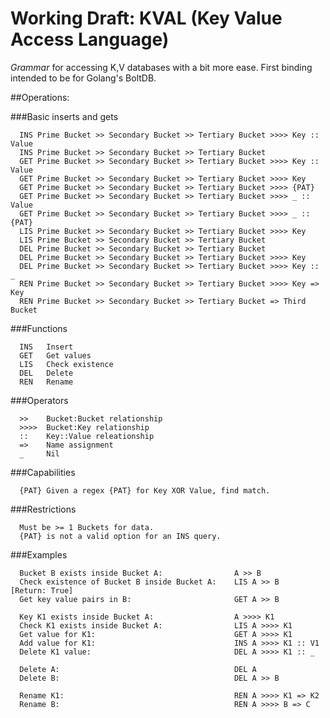 # Working Draft: KVAL (Key Value Access Language) 

*Grammar* for accessing K,V databases with a bit more ease. First binding intended to be for Golang's BoltDB. 

##Operations:

###Basic inserts and gets

      INS Prime Bucket >> Secondary Bucket >> Tertiary Bucket >>>> Key :: Value
      INS Prime Bucket >> Secondary Bucket >> Tertiary Bucket
      GET Prime Bucket >> Secondary Bucket >> Tertiary Bucket >>>> Key :: Value
      GET Prime Bucket >> Secondary Bucket >> Tertiary Bucket >>>> Key
      GET Prime Bucket >> Secondary Bucket >> Tertiary Bucket >>>> {PAT}
      GET Prime Bucket >> Secondary Bucket >> Tertiary Bucket >>>> _ :: Value
      GET Prime Bucket >> Secondary Bucket >> Tertiary Bucket >>>> _ :: {PAT}
      LIS Prime Bucket >> Secondary Bucket >> Tertiary Bucket >>>> Key
      LIS Prime Bucket >> Secondary Bucket >> Tertiary Bucket 
      DEL Prime Bucket >> Secondary Bucket >> Tertiary Bucket
      DEL Prime Bucket >> Secondary Bucket >> Tertiary Bucket >>>> Key
      DEL Prime Bucket >> Secondary Bucket >> Tertiary Bucket >>>> Key :: _
      REN Prime Bucket >> Secondary Bucket >> Tertiary Bucket >>>> Key => Key
      REN Prime Bucket >> Secondary Bucket >> Tertiary Bucket => Third Bucket

###Functions

      INS   Insert
      GET   Get values
      LIS   Check existence
      DEL   Delete
      REN   Rename

###Operators

      >>    Bucket:Bucket relationship
      >>>>  Bucket:Key relationship
      ::    Key::Value releationship
      =>    Name assignment
      _     Nil

###Capabilities

      {PAT} Given a regex {PAT} for Key XOR Value, find match.

###Restrictions

      Must be >= 1 Buckets for data. 
      {PAT} is not a valid option for an INS query.

###Examples

      Bucket B exists inside Bucket A:                A >> B  
      Check existence of Bucket B inside Bucket A:    LIS A >> B              [Return: True]
      Get key value pairs in B:                       GET A >> B
                                        
      Key K1 exists inside Bucket A:                  A >>>> K1
      Check K1 exists inside Bucket A:                LIS A >>>> K1
      Get value for K1:                               GET A >>>> K1
      Add value for K1:                               INS A >>>> K1 :: V1
      Delete K1 value:                                DEL A >>>> K1 :: _
      
      Delete A:                                       DEL A
      Delete B:                                       DEL A >> B
      
      Rename K1:                                      REN A >>>> K1 => K2
      Rename B:                                       REN A >>>> B => C
      
